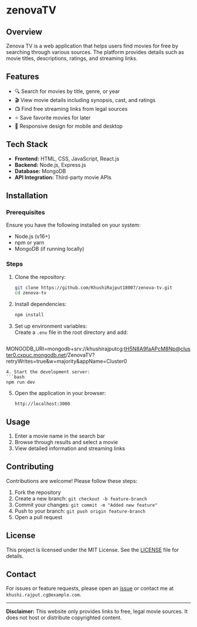 # zenovaTV

## Overview
Zenova TV is a web application that helps users find movies for free by searching through various sources. The platform provides details such as movie titles, descriptions, ratings, and streaming links.

## Features
- 🔍 Search for movies by title, genre, or year  
- 🎬 View movie details including synopsis, cast, and ratings  
- 📺 Find free streaming links from legal sources  
- ⭐ Save favorite movies for later  
- 📱 Responsive design for mobile and desktop  

## Tech Stack
- **Frontend:** HTML, CSS, JavaScript, React.js  
- **Backend:** Node.js, Express.js  
- **Database:** MongoDB  
- **API Integration:** Third-party movie APIs  

## Installation

### Prerequisites
Ensure you have the following installed on your system:  
- Node.js (v16+)  
- npm or yarn  
- MongoDB (if running locally)  

### Steps
1. Clone the repository:  
   ```bash
   git clone https://github.com/KhushiRajput18007/zenova-tv.git
   cd zenova-tv
   ```
2. Install dependencies:  
   ```bash
   npm install
   ```
3. Set up environment variables:  
   Create a `.env` file in the root directory and add:  
   ```env
  MONGODB_URI=mongodb+srv://khushirajputcg:tH5N8A9faAPcM8Np@cluster0.cxpuc.mongodb.net/ZenovaTV?retryWrites=true&w=majority&appName=Cluster0
   ```
4. Start the development server:  
   ```bash
   npm run dev
   ```
5. Open the application in your browser:  
   ```
   http://localhost:3000
   ```

## Usage
1. Enter a movie name in the search bar  
2. Browse through results and select a movie  
3. View detailed information and streaming links  

## Contributing
Contributions are welcome! Please follow these steps:  
1. Fork the repository  
2. Create a new branch: `git checkout -b feature-branch`  
3. Commit your changes: `git commit -m "Added new feature"`  
4. Push to your branch: `git push origin feature-branch`  
5. Open a pull request  

## License
This project is licensed under the MIT License. See the [LICENSE](LICENSE) file for details.

## Contact
For issues or feature requests, please open an [issue](https://github.com/KhushiRajput18007/zenova-tv/issues) or contact me at `khushi.rajput.cg@example.com`.

---
**Disclaimer:** This website only provides links to free, legal movie sources. It does not host or distribute copyrighted content.
